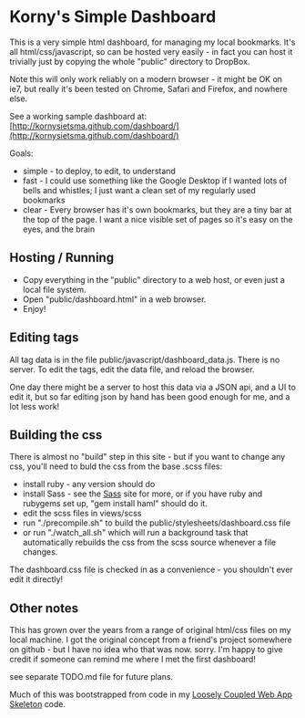 # Korny's Simple Dashboard
This is a very simple html dashboard, for managing my local bookmarks.  It's all html/css/javascript, so can be hosted
very easily - in fact you can host it trivially just by copying the whole "public" directory to DropBox.

Note this will only work reliably on a modern browser - it might be OK on ie7, but really it's been tested on Chrome,
Safari and Firefox, and nowhere else.

See a working sample dashboard at: [http://kornysietsma.github.com/dashboard/](http://kornysietsma.github.com/dashboard/)

Goals:

* simple - to deploy, to edit, to understand
* fast - I could use something like the Google Desktop if I wanted lots of bells and whistles; I just want a clean set of my regularly used bookmarks
* clear - Every browser has it's own bookmarks, but they are a tiny bar at the top of the page. I want a nice visible set of pages so it's easy on the eyes, and the brain

## Hosting / Running
* Copy everything in the "public" directory to a web host, or even just a local file system.
* Open "public/dashboard.html" in a web browser.
* Enjoy!

## Editing tags
All tag data is in the file public/javascript/dashboard_data.js.  There is no server.  To edit the tags, edit the data file, and reload the browser.

One day there might be a server to host this data via a JSON api, and a UI to edit it, but so far editing json by hand has been good enough for me, and a lot less work!

## Building the css
There is almost no "build" step in this site - but if you want to change any css, you'll need to buld the css from the base .scss files:

* install ruby - any version should do
* install Sass - see the [Sass](http://sass-lang.com) site for more, or if you have ruby and rubygems set up, "gem install haml" should do it.
* edit the scss files in views/scss
* run "./precompile.sh" to build the public/stylesheets/dashboard.css file
* or run "./watch_all.sh" which will run a background task that automatically rebuilds the css from the scss source whenever a file changes.

The dashboard.css file is checked in as a convenience - you shouldn't ever edit it directly!

## Other notes
This has grown over the years from a range of original html/css files on my local machine.
I got the original concept from a friend's project somewhere on github - but I have no idea who that was now. sorry.
I'm happy to give credit if someone can remind me where I met the first dashboard!

see separate TODO.md file for future plans.

Much of this was bootstrapped from code in my [Loosely Coupled Web App Skeleton](http://github.com/kornysietsma/lcwa_skeleton) code.

